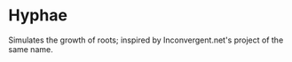 # Hyphae
Simulates the growth of roots; inspired by Inconvergent.net's project of the same name.

![![](https://i.imgur.com/D97VjxG.gif)](https://i.imgur.com/D97VjxG.gif)

